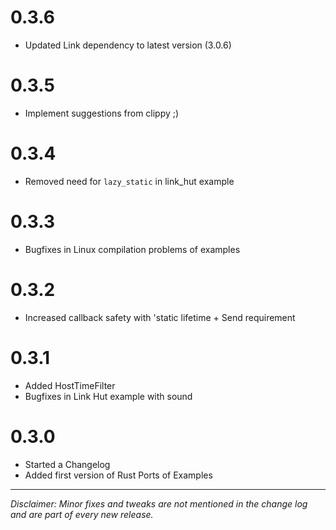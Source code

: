 # 0.3.6

- Updated Link dependency to latest version (3.0.6)

# 0.3.5

- Implement suggestions from clippy ;)

# 0.3.4

- Removed need for `lazy_static` in link_hut example

# 0.3.3

- Bugfixes in Linux compilation problems of examples

# 0.3.2

- Increased callback safety with 'static lifetime + Send requirement

# 0.3.1

- Added HostTimeFilter
- Bugfixes in Link Hut example with sound

# 0.3.0

- Started a Changelog
- Added first version of Rust Ports of Examples

---

_Disclaimer: Minor fixes and tweaks are not mentioned in the change log and are part of every new release._
